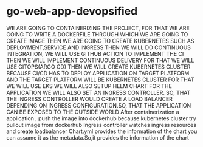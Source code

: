 # go-web-app-devopsified
WE ARE GOING TO CONTAINERIZING THE PROJECT, FOR THAT WE ARE GOING TO WRITE A DOCKERFILE THROUGH WHICH WE ARE GOING TO CREATE IMAGE 
THEN WE ARE GOING TO CREATE KUBERNETES SUCH AS DEPLOYMENT,SERVICE AND INGRESS
THEN WE WILL DO CONTINUOUS INTEGRATION, WE WILL USE GITHUB ACTION TO IMPLEMENT THE CI
THEN WE WILL IMPLEMENT CONTINUOUS DELIVERY FOR THAT WE WILL USE GITOPS(ARGO CD)
THEN WE WILL CREATE KUBERNETES CLUSTER BECAUSE CI/CD HAS TO DEPLOY APPLICATION ON TARGET PLATFORM AND THE TARGET PLATFORM WILL BE KUBERNETES CLUSTER FOR THAT WE WILL USE EKS
WE WILL ALSO SETUP HELM CHART FOR THE APPLICATION
WE WILL ALSO SET AN INGRESS CONTROLLER. SO, THAT THE INGRESS CONTROLLER WOULD CREATE A LOAD BALANCER DEPENDING ON INGRESS CONFIGURATION.SO, THAT THE APPLICATION CAN BE EXPOSED TO THE OUTSIDE WORLD
After containerization a application , push the image into dockerhub because kubernetes cluster try pullout image from dockerhub
Ingress controller watches ingress resources and create loadbalancer
Chart.yml provides the information of the chart you can assume it as the metadata.So,it provides the information of the chart
